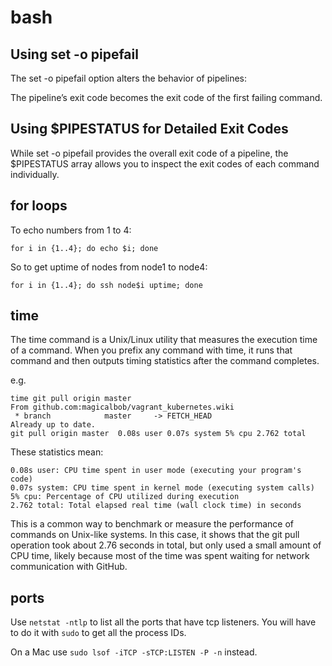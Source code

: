 # bash 

## Using set -o pipefail

The set -o pipefail option alters the behavior of pipelines:

The pipeline’s exit code becomes the exit code of the first failing command.

## Using $PIPESTATUS for Detailed Exit Codes

While set -o pipefail provides the overall exit code of a pipeline, the $PIPESTATUS array allows you to inspect the exit codes of each command individually.

## for loops

To echo numbers from 1 to 4:

	for i in {1..4}; do echo $i; done

So to get uptime of nodes from node1 to node4:

	for i in {1..4}; do ssh node$i uptime; done

## time

The time command is a Unix/Linux utility that measures the execution time of a command. When you prefix any command with time, it runs that command and then outputs timing statistics after the command completes.

e.g.

	time git pull origin master  
	From github.com:magicalbob/vagrant_kubernetes.wiki
	 * branch            master     -> FETCH_HEAD
	Already up to date.
	git pull origin master  0.08s user 0.07s system 5% cpu 2.762 total

These statistics mean:

	0.08s user: CPU time spent in user mode (executing your program's code)
	0.07s system: CPU time spent in kernel mode (executing system calls)
	5% cpu: Percentage of CPU utilized during execution
	2.762 total: Total elapsed real time (wall clock time) in seconds

This is a common way to benchmark or measure the performance of commands on Unix-like systems. In this case, it shows that the git pull operation took about 2.76 seconds in total, but only used a small amount of CPU time, likely because most of the time was spent waiting for network communication with GitHub.

## ports

Use `netstat -ntlp` to list all the ports that have tcp listeners. You will have to do it with `sudo` to get all the process IDs.

On a Mac use `sudo lsof -iTCP -sTCP:LISTEN -P -n` instead.
